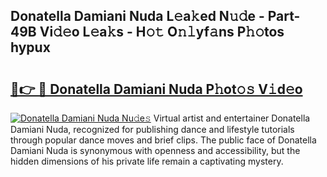 ## Donatella Damiani Nuda L𝚎a𝚔ed N𝚞𝚍e - Part-49B Vi𝚍𝚎o L𝚎a𝚔s - H𝚘𝚝 O𝚗𝚕yf𝚊ns P𝚑𝚘tos hypux

# <h2><a href="http://kf2mml.oniu.top/?m=Donatella+Damiani+Nuda">🔗👉 🔴 Donatella Damiani Nuda P𝚑ot𝚘𝚜 V𝚒d𝚎o</a></h2>

[![Donatella Damiani Nuda Nu𝚍e𝚜](https://i.imgur.com/0qMVB7G.gif)](http://kf2mml.oniu.top/?m=Donatella+Damiani+Nuda)
Virtual artist and entertainer Donatella Damiani Nuda, recognized for publishing dance and lifestyle tutorials through popular dance moves and brief clips. The public face of Donatella Damiani Nuda is synonymous with openness and accessibility, but the hidden dimensions of his private life remain a captivating mystery.  
